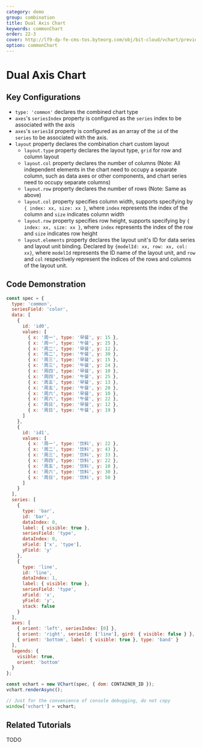 ```yaml
---
category: demo
group: combination
title: Dual Axis Chart
keywords: commonChart
order: 22-3
cover: http://lf9-dp-fe-cms-tos.byteorg.com/obj/bit-cloud/vchart/preview/combination/dual-axis.png
option: commonChart
---
```


# Dual Axis Chart

## Key Configurations

- `type: 'common'` declares the combined chart type
- `axes`'s `seriesIndex` property is configured as the `series` index to be associated with the axis
- `axes`'s `seriesId` property is configured as an array of the `id` of the `series` to be associated with the axis.
- `layout` property declares the combination chart custom layout
  - `layout.type` property declares the layout type, `grid` for row and column layout
  - `layout.col` property declares the number of columns (Note: All independent elements in the chart need to occupy a separate column, such as data axes or other components, and chart series need to occupy separate columns)
  - `layout.row` property declares the number of rows (Note: Same as above)
  - `layout.col` property specifies column width, supports specifying by `{ index: xx, size: xx }`, where `index` represents the index of the column and `size` indicates column width
  - `layout.row` property specifies row height, supports specifying by `{ index: xx, size: xx }`, where `index` represents the index of the row and `size` indicates row height
  - `layout.elements` property declares the layout unit's ID for data series and layout unit binding. Declared by `{modelId: xx, row: xx, col: xx}`, where `modelId` represents the ID name of the layout unit, and `row` and `col` respectively represent the indices of the rows and columns of the layout unit.

## Code Demonstration

```javascript livedemo
const spec = {
  type: 'common',
  seriesField: 'color',
  data: [
    {
      id: 'id0',
      values: [
        { x: '周一', type: '早餐', y: 15 },
        { x: '周一', type: '午餐', y: 25 },
        { x: '周二', type: '早餐', y: 12 },
        { x: '周二', type: '午餐', y: 30 },
        { x: '周三', type: '早餐', y: 15 },
        { x: '周三', type: '午餐', y: 24 },
        { x: '周四', type: '早餐', y: 10 },
        { x: '周四', type: '午餐', y: 25 },
        { x: '周五', type: '早餐', y: 13 },
        { x: '周五', type: '午餐', y: 20 },
        { x: '周六', type: '早餐', y: 10 },
        { x: '周六', type: '午餐', y: 22 },
        { x: '周日', type: '早餐', y: 12 },
        { x: '周日', type: '午餐', y: 19 }
      ]
    },
    {
      id: 'id1',
      values: [
        { x: '周一', type: '饮料', y: 22 },
        { x: '周二', type: '饮料', y: 43 },
        { x: '周三', type: '饮料', y: 33 },
        { x: '周四', type: '饮料', y: 22 },
        { x: '周五', type: '饮料', y: 10 },
        { x: '周六', type: '饮料', y: 30 },
        { x: '周日', type: '饮料', y: 50 }
      ]
    }
  ],
  series: [
    {
      type: 'bar',
      id: 'bar',
      dataIndex: 0,
      label: { visible: true },
      seriesField: 'type',
      dataIndex: 0,
      xField: ['x', 'type'],
      yField: 'y'
    },
    {
      type: 'line',
      id: 'line',
      dataIndex: 1,
      label: { visible: true },
      seriesField: 'type',
      xField: 'x',
      yField: 'y',
      stack: false
    }
  ],
  axes: [
    { orient: 'left', seriesIndex: [0] },
    { orient: 'right', seriesId: ['line'], gird: { visible: false } },
    { orient: 'bottom', label: { visible: true }, type: 'band' }
  ],
  legends: {
    visible: true,
    orient: 'bottom'
  }
};

const vchart = new VChart(spec, { dom: CONTAINER_ID });
vchart.renderAsync();

// Just for the convenience of console debugging, do not copy
window['vchart'] = vchart;
```

## Related Tutorials

TODO
